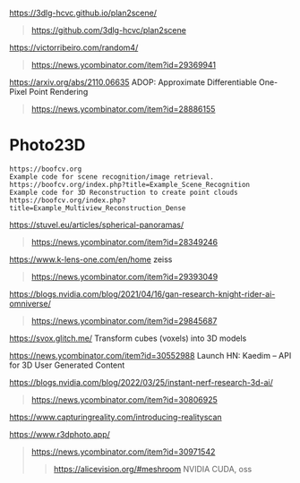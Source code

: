 https://3dlg-hcvc.github.io/plan2scene/
> https://github.com/3dlg-hcvc/plan2scene

https://victorribeiro.com/random4/
> https://news.ycombinator.com/item?id=29369941

https://arxiv.org/abs/2110.06635 ADOP: Approximate Differentiable One-Pixel Point Rendering
> https://news.ycombinator.com/item?id=28886155

# Photo23D

    https://boofcv.org
    Example code for scene recognition/image retrieval. https://boofcv.org/index.php?title=Example_Scene_Recognition
    Example code for 3D Reconstruction to create point clouds https://boofcv.org/index.php?title=Example_Multiview_Reconstruction_Dense

https://stuvel.eu/articles/spherical-panoramas/
> https://news.ycombinator.com/item?id=28349246

https://www.k-lens-one.com/en/home zeiss
> https://news.ycombinator.com/item?id=29393049

https://blogs.nvidia.com/blog/2021/04/16/gan-research-knight-rider-ai-omniverse/
> https://news.ycombinator.com/item?id=29845687

https://svox.glitch.me/ Transform cubes (voxels) into 3D models

https://news.ycombinator.com/item?id=30552988 Launch HN: Kaedim – API for 3D User Generated Content

https://blogs.nvidia.com/blog/2022/03/25/instant-nerf-research-3d-ai/
> https://news.ycombinator.com/item?id=30806925

https://www.capturingreality.com/introducing-realityscan
>

https://www.r3dphoto.app/
> https://news.ycombinator.com/item?id=30971542
> > https://alicevision.org/#meshroom NVIDIA CUDA, oss